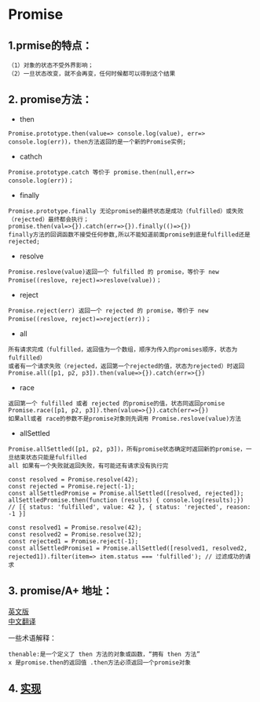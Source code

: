 # Promise

## 1.prmise的特点：
```
（1）对象的状态不受外界影响；
（2）一旦状态改变，就不会再变，任何时候都可以得到这个结果
```
## 2. promise方法：
* then
```
Promise.prototype.then(value=> console.log(value), err=> console.log(err))，then方法返回的是一个新的Promise实例;
```
* cathch
```
Promise.prototype.catch 等价于 promise.then(null,err=> console.log(err))；
```
* finally
```
Promise.prototype.finally 无论promise的最终状态是成功（fulfilled）或失败（rejected）最终都会执行；
promise.then(val=>{}).catch(err=>{}).finally(()=>{})
finally方法的回调函数不接受任何参数,所以不能知道前面promise到底是fulfilled还是rejected;
```
* resolve
```
Promise.reslove(value)返回一个 fulfilled 的 promise，等价于 new Promise((reslove, reject)=>reslove(value))；
```
* reject
```
Promise.reject(err) 返回一个 rejected 的 promise，等价于 new Promise((reslove, reject)=>reject(err))；
```
* all
```
所有请求完成（fulfilled，返回值为一个数组，顺序为传入的promises顺序，状态为fulfilled）
或者有一个请求失败（rejected，返回第一个rejected的值，状态为rejected）时返回
Promise.all([p1, p2, p3]).then(value=>{}).catch(err=>{})
```
* race
```
返回第一个 fulfilled 或者 rejected 的promise的值，状态同返回promise
Promise.race([p1, p2, p3]).then(value=>{}).catch(err=>{})
如果all或者 race的参数不是promise对象则先调用 Promise.reslove(value)方法
```
* allSettled
```
Promise.allSettled([p1, p2, p3])，所有promise状态确定时返回新的promise，一旦结束状态只能是fulfilled
all 如果有一个失败就返回失败，有可能还有请求没有执行完
``` 
```
const resolved = Promise.resolve(42);
const rejected = Promise.reject(-1);
const allSettledPromise = Promise.allSettled([resolved, rejected]);
allSettledPromise.then(function (results) { console.log(results);})
// [{ status: 'fulfilled', value: 42 }, { status: 'rejected', reason: -1 }]
```
```
const resolved1 = Promise.resolve(42);
const resolved2 = Promise.resolve(32);
const rejected1 = Promise.reject(-1);
const allSettledPromise1 = Promise.allSettled([resolved1, resolved2, rejected1]).filter(item=> item.status === 'fulfilled'); // 过滤成功的请求
```
## 3. promise/A+ 地址：

[英文版](https://promisesaplus.com/)  
[中文翻译](https://www.ituring.com.cn/article/66566)

一些术语解释：
```
thenable:是一个定义了 then 方法的对象或函数，“拥有 then 方法”
x 是promise.then的返回值 .then方法必须返回一个promise对象
```
## 4. [实现](https://github.com/chun1hao/MyBlog/blob/master/Promise/es6.js)  
